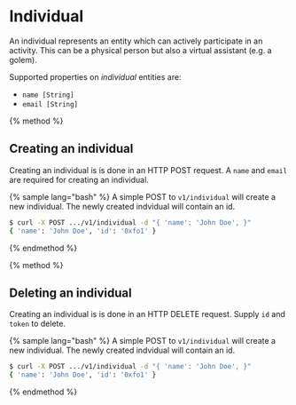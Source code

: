 # Individual

An individual represents an entity which can actively participate in an activity. This can be a physical person but also a virtual assistant (e.g. a golem).

Supported properties on *individual* entities are:

* `name [String]`
* `email [String]`

{% method %}
## Creating an individual

Creating an individual is is done in an HTTP POST request. A `name` and `email` are required for creating an individual. 

{% sample lang="bash" %}
A simple POST to `v1/individual` will create a new individual. The newly created indvidual will contain an id.

```bash
$ curl -X POST .../v1/individual -d "{ 'name': 'John Doe', }"
{ 'name': 'John Doe', 'id': '0xfo1' }
```

{% endmethod %}

{% method %}
## Deleting an individual

Creating an individual is is done in an HTTP DELETE request. Supply `id` and `token` to delete.

{% sample lang="bash" %}
A simple POST to `v1/individual` will create a new individual. The newly created indvidual will contain an id.

```bash
$ curl -X POST .../v1/individual -d "{ 'name': 'John Doe', }"
{ 'name': 'John Doe', 'id': '0xfo1' }
```

{% endmethod %}



